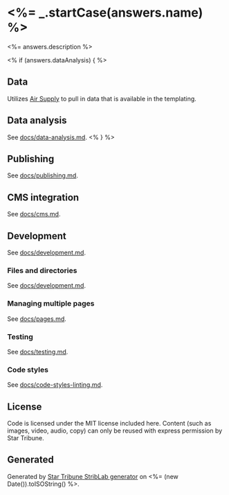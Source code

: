 # <%= _.startCase(answers.name) %>

<%= answers.description %>

<% if (answers.dataAnalysis) { %>

## Data

_<Describe data and where it comes from.>_

Utilizes [Air Supply](https://zzolo.org/air-supply/) to pull in data that is available in the templating.

## Data analysis

_<Describe data and where it comes from.>_

See [docs/data-analysis.md](./docs/data-analysis.md).
<% } %>

## Publishing

See [docs/publishing.md](./docs/publishing.md).

## CMS integration

See [docs/cms.md](./docs/cms.md).

## Development

See [docs/development.md](./docs/development.md).

### Files and directories

See [docs/development.md](./docs/files-directories.md).

### Managing multiple pages

See [docs/pages.md](./docs/pages.md).

### Testing

See [docs/testing.md](./docs/testing.md).

### Code styles

See [docs/code-styles-linting.md](./docs/code-styles-linting.md).

## License

Code is licensed under the MIT license included here. Content (such as images, video, audio, copy) can only be reused with express permission by Star Tribune.

## Generated

Generated by [Star Tribune StribLab generator](https://github.com/striblab/generator-striblab) on <%= (new Date()).toISOString() %>.
